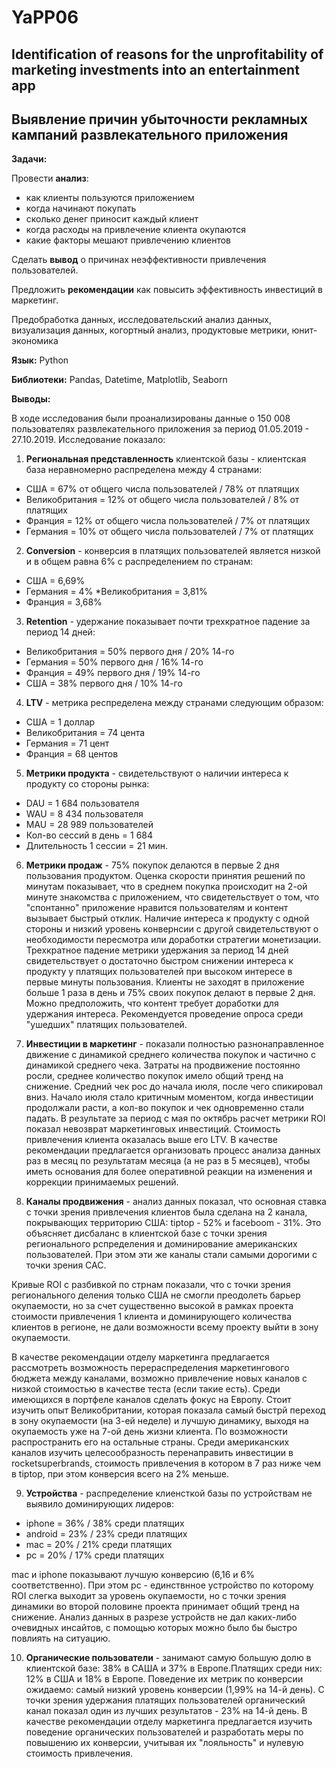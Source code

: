 # YaPP06

## Identification of reasons for the unprofitability of marketing investments into an entertainment app

## Выявление причин убыточности рекламных кампаний развлекательного приложения

**Задачи:** 

Провести **анализ**:

* как клиенты пользуются приложением
* когда начинают покупать
* сколько денег приносит каждый клиент
* когда расходы на привлечение клиента окупаются
* какие факторы мешают привлечению клиентов

Сделать **вывод** о причинах неэффективности привлечения пользователей.

Предложить **рекомендации** как повысить эффективность инвестиций в маркетинг.

Предобработка данных, исследовательский анализ данных, визуализация данных, когортный анализ, продуктовые метрики, юнит-экономика

**Язык:** Python

**Библиотеки:** Pandas, Datetime, Matplotlib, Seaborn

**Выводы:**

В ходе исследования были проанализированы данные о 150 008 пользователях развлекательного приложения за период 01.05.2019 - 27.10.2019. Исследование показало:

1. **Региональная представленность** клиентской базы - клиентская база неравномерно распределена между 4 странами:
* США = 67% от общего числа пользователей / 78% от платящих
* Великобритания = 12% от общего числа пользователей / 8% от платящих
* Франция = 12% от общего числа пользователей / 7% от платящих
* Германия = 10% от общего числа пользователей / 7% от платящих

2. **Conversion** - конверсия в платящих пользователей является низкой и в общем равна 6% с распределением по странам:
* США = 6,69%
* Германия = 4%
*Великобритания = 3,81%
* Франция = 3,68%

3. **Retention** - удержание показывает почти трехкратное падение за период 14 дней:
* Великобритания = 50% первого дня / 20% 14-го
* Германия = 50% первого дня / 16% 14-го
* Франция = 49% первого дня / 19% 14-го
* США = 38% первого дня / 10% 14-го

4. **LTV** - метрика респределена между странами следующим образом:
* США = 1 доллар
* Великобритания = 74 цента
* Германия = 71 цент
* Франция = 68 центов

5. **Метрики продукта** - свидетельствуют о наличии интереса к продукту со стороны рынка:
* DAU = 1 684 пользователя
* WAU = 8 434 пользователя
* MAU = 28 989 пользователей
* Кол-во сессий в день = 1 684
* Длительность 1 сессии = 21 мин.

6. **Метрики продаж** - 75% покупок делаются в первые 2 дня пользования продуктом. Оценка скорости принятия решений по минутам показывает, что в среднем покупка происходит на 2-ой минуте знакомства с приложением, что свидетельствует о том, что "спонтанно" приложение нравится пользователям и контент вызывает быстрый отклик.
Наличие интереса к продукту с одной стороны и низкий уровень конвернсии с другой свидетельствуют о необходимости пересмотра или доработки стратегии монетизации. Трехкратное падение метрики удержания за период 14 дней свидетельствует о достаточно быстром снижении интереса к продукту у платящих пользователей при высоком интересе в первые минуты пользования. Клиенты не заходят в приложение больше 1 раза в день и 75% своих покупок делают в первые 2 дня. Можно предположить, что контент требует доработки для удержания интереса. Рекомендуется проведение опроса среди "ушедших" платящих пользователей.

7. **Инвестиции в маркетинг** - показали полностью разнонаправленное движение с динамикой среднего количества покупок и частично с динамикой среднего чека. Затраты на продвижение постоянно росли, среднее количество покупок имело общий тренд на снижение. Средний чек рос до начала июля, после чего спикировал вниз. Начало июля стало критичным моментом, когда инвестиции продолжали расти, а кол-во покупок и чек одновременно стали падать. В результате за период с мая по октябрь расчет метрики ROI показал невозврат маркетинговых инвестиций. Стоимость привлечения клиента оказалась выше его LTV.
В качестве рекомендации предлагается организовать процесс анализа данных раз в месяц по результатам месяца (а не раз в 5 месяцев), чтобы иметь основания для более оперативной реакции на изменения и коррекции принимаемых решений.

8. **Каналы продвижения** - анализ данных показал, что основная ставка с точки зрения привлечения клиентов была сделана на 2 канала, покрывающих территорию США: tiptop - 52% и faceboom - 31%. Это объясняет дисбаланс в клиентской базе с точки зрения регионального рспределения и доминирование американских пользователей. При этом эти же каналы стали самыми дорогими с точки зрения CAC.

Кривые ROI с разбивкой по стрнам показали, что с точки зрения регионального деления только США не смогли преодолеть барьер окупаемости, но за счет существенно высокой в рамках проекта стоимости привлечения 1 клиента и доминирующего количества клиентов в регионе, не дали возможности всему проекту выйти в зону окупаемости.

В качестве рекомендации отделу маркетинга предлагается рассмотреть возможность перераспределения маркетингового бюджета между каналами, возможно привлечение новых каналов с низкой стоимостью в качестве теста (если такие есть). Среди имеющихся в портфеле каналов сделать фокус на Европу. Стоит изучить опыт Великобритании, которая показала самый быстрй переход в зону окупаемости (на 3-ей неделе) и лучшую динамику, выходя на окупаемость уже на 7-ой день жизни клиента. По возможности распространить его на остальные страны. Среди американских каналов изучить целесообразность перенаправить инвестиции в rocketsuperbrands, стоимость привлечения в котором в 7 раз ниже чем в tiptop, при этом конверсия всего на 2% меньше.

9. **Устройства** - распределение клиенсткой базы по устройствам не выявило доминирующих лидеров:
* iphone = 36% / 38% среди платящих
* android = 23% / 23% среди платящих
* mac = 20% / 21% среди платящих
* pc = 20% / 17% среди платящих

mac и iphone показывают лучшую конверсию (6,16 и 6% соответственно). При этом рс - единствнное устройство по которому ROI слегка выходит за уровень окупаемости, но с точки зрения динамики во второй половине проекта принимает общий тренд на снижение.
Анализ данных в разрезе устройств не дал каких-либо очевидных инсайтов, с помощью которых можно было бы быстро повлиять на ситуацию.

10. **Органические пользователи** - занимают самую большую долю в клиентской базе: 38% в САША и 37% в Европе.Платящих среди них: 12% в США и 18% в Европе. Поведение их метрик по конверсии ожидаемо: самый низкий уровень конверсии (1,99% на 14-й день). С точки зрения удержания платящих пользователей органический канал показал один из лучших результатов - 23% на 14-й день.
В качестве рекомендации отделу маркетинга предлагается изучить поведение органических пользователей и разработать меры по повышению их конверсии, учитывая их "лояльность" и нулевую стоимость привлечения.
